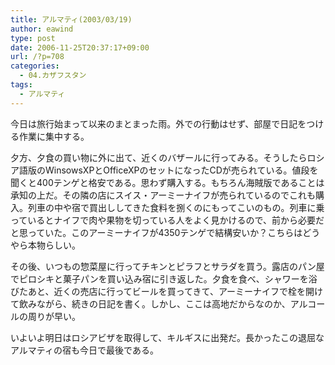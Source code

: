 ```yaml
---
title: アルマティ(2003/03/19)
author: eawind
type: post
date: 2006-11-25T20:37:17+09:00
url: /?p=708
categories:
  - 04.カザフスタン
tags:
  - アルマティ
---
```

今日は旅行始まって以来のまとまった雨。外での行動はせず、部屋で日記をつける作業に集中する。

夕方、夕食の買い物に外に出て、近くのバザールに行ってみる。そうしたらロシア語版のWinsowsXPとOfficeXPのセットになったCDが売られている。値段を聞くと400テンゲと格安である。思わず購入する。もちろん海賊版であることは承知の上だ。その隣の店にスイス・アーミーナイフが売られているのでこれも購入。列車の中や宿で買出ししてきた食料を捌くのにもってこいのもの。列車に乗っているとナイフで肉や果物を切っている人をよく見かけるので、前から必要だと思っていた。このアーミーナイフが4350テンゲで結構安いか？こちらはどうやら本物らしい。

その後、いつもの惣菜屋に行ってチキンとピラフとサラダを買う。露店のパン屋でピロシキと菓子パンを買い込み宿に引き返した。夕食を食べ、シャワーを浴びたあと、近くの売店に行ってビールを買ってきて、アーミーナイフで栓を開けて飲みながら、続きの日記を書く。しかし、ここは高地だからなのか、アルコールの周りが早い。

いよいよ明日はロシアビザを取得して、キルギスに出発だ。長かったこの退屈なアルマティの宿も今日で最後である。
